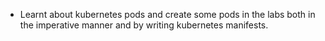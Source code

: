 - Learnt about kubernetes pods and create some pods in the labs both in the imperative manner and by writing kubernetes manifests. 